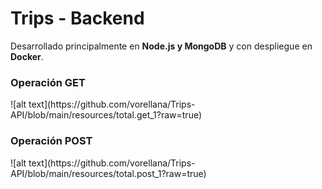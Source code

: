 # Trips - Backend
Desarrollado principalmente en **Node.js y MongoDB** y con despliegue en **Docker**.

### Operación GET
<Imagen get_1>
  ![alt text](https://github.com/vorellana/Trips-API/blob/main/resources/total.get_1?raw=true)

### Operación POST
<Imagen post_1>
  ![alt text](https://github.com/vorellana/Trips-API/blob/main/resources/total.post_1?raw=true)  

